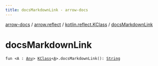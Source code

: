 ```yaml
---
title: docsMarkdownLink - arrow-docs
---
```


[arrow-docs](../../index.html) / [arrow.reflect](../index.html) / [kotlin.reflect.KClass](index.html) / [docsMarkdownLink](./docs-markdown-link.html)

# docsMarkdownLink

`fun <A : `[`Any`](https://kotlinlang.org/api/latest/jvm/stdlib/kotlin/-any/index.html)`> `[`KClass`](https://kotlinlang.org/api/latest/jvm/stdlib/kotlin.reflect/-k-class/index.html)`<`[`A`](docs-markdown-link.html#A)`>.docsMarkdownLink(): `[`String`](https://kotlinlang.org/api/latest/jvm/stdlib/kotlin/-string/index.html)